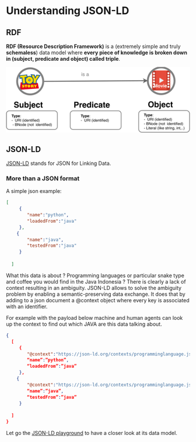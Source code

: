 # Understanding JSON-LD

## RDF

**RDF (Resource Description Framework)** is a (extremely simple and truly **schemaless**) data model where **every piece of knowledge is broken down in (subject, predicate and object) called triple**.

![ds](./assets/triple.png)



## JSON-LD

[JSON-LD](https://json-ld.org/) stands for JSON for Linking Data.


### More than a JSON format

A simple json example:

```json
[
  	 {
  		"name":"python",
  		"loadedFrom":"java"
  	 },
  	{
  		"name":"java",
  		"testedFrom":"java"
  	 }

  ]
```

What this data is about ? Programming languages or particular snake type and coffee you would find in the Java Indonesia ?
There is clearly a lack of context resulting in an ambiguity. JSON-LD allows to solve the ambiguity problem by enabling a semantic-preserving data exchange.
It does that by adding to a json document a @context object where every key is associated with an identifier.

For example with the payload below machine and human agents can look up the context to find out which JAVA are this data talking about.

```json
{
  [
  	 {
  	    "@context":"https://json-ld.org/contexts/programminglanguage.jsonld",
  		“name”:”python”,
  		“loadedFrom”:”java”
  	 },
  	{
  	    "@context":"https://json-ld.org/contexts/programminglanguage.jsonld",
  		“name”:”java”,
  		“testedFrom”:”java”
  	 }

  ]
}
```

Let go the [JSON-LD playground](https://json-ld.org/playground/) to have a closer look at its data model.
